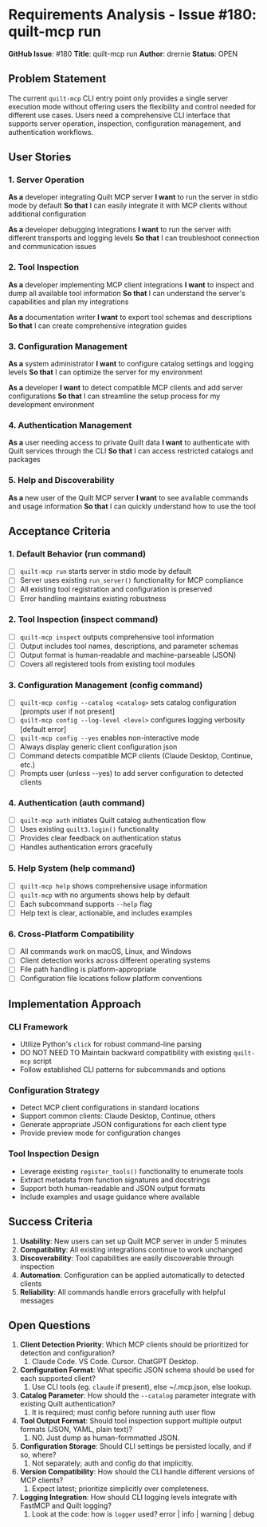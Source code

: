 <!-- markdownlint-disable MD013 MD025 -->
# Requirements Analysis - Issue #180: quilt-mcp run

**GitHub Issue**: #180
**Title**: quilt-mcp run
**Author**: drernie
**Status**: OPEN

## Problem Statement

The current `quilt-mcp` CLI entry point only provides a single server execution mode without offering users the flexibility and control needed for different use cases. Users need a comprehensive CLI interface that supports server operation, inspection, configuration management, and authentication workflows.

## User Stories

### 1. Server Operation

**As a** developer integrating Quilt MCP server
**I want** to run the server in stdio mode by default
**So that** I can easily integrate it with MCP clients without additional configuration

**As a** developer debugging integrations
**I want** to run the server with different transports and logging levels
**So that** I can troubleshoot connection and communication issues

### 2. Tool Inspection

**As a** developer implementing MCP client integrations
**I want** to inspect and dump all available tool information
**So that** I can understand the server's capabilities and plan my integrations

**As a** documentation writer
**I want** to export tool schemas and descriptions
**So that** I can create comprehensive integration guides

### 3. Configuration Management

**As a** system administrator
**I want** to configure catalog settings and logging levels
**So that** I can optimize the server for my environment

**As a** developer
**I want** to detect compatible MCP clients and add server configurations
**So that** I can streamline the setup process for my development environment

### 4. Authentication Management

**As a** user needing access to private Quilt data
**I want** to authenticate with Quilt services through the CLI
**So that** I can access restricted catalogs and packages

### 5. Help and Discoverability

**As a** new user of the Quilt MCP server
**I want** to see available commands and usage information
**So that** I can quickly understand how to use the tool

## Acceptance Criteria

### 1. Default Behavior (run command)

- [ ] `quilt-mcp run` starts server in stdio mode by default
- [ ] Server uses existing `run_server()` functionality for MCP compliance
- [ ] All existing tool registration and configuration is preserved
- [ ] Error handling maintains existing robustness

### 2. Tool Inspection (inspect command)

- [ ] `quilt-mcp inspect` outputs comprehensive tool information
- [ ] Output includes tool names, descriptions, and parameter schemas
- [ ] Output format is human-readable and machine-parseable (JSON)
- [ ] Covers all registered tools from existing tool modules

### 3. Configuration Management (config command)

- [ ] `quilt-mcp config --catalog <catalog>` sets catalog configuration [prompts user if not present]
- [ ] `quilt-mcp config --log-level <level>` configures logging verbosity [default error]
- [ ] `quilt-mcp config --yes` enables non-interactive mode
- [ ] Always display generic client configuration json
- [ ] Command detects compatible MCP clients (Claude Desktop, Continue, etc.)
- [ ] Prompts user (unless --yes) to add server configuration to detected clients

### 4. Authentication (auth command)

- [ ] `quilt-mcp auth` initiates Quilt catalog authentication flow
- [ ] Uses existing `quilt3.login()` functionality
- [ ] Provides clear feedback on authentication status
- [ ] Handles authentication errors gracefully

### 5. Help System (help command)

- [ ] `quilt-mcp help` shows comprehensive usage information
- [ ] `quilt-mcp` with no arguments shows help by default
- [ ] Each subcommand supports `--help` flag
- [ ] Help text is clear, actionable, and includes examples

### 6. Cross-Platform Compatibility

- [ ] All commands work on macOS, Linux, and Windows
- [ ] Client detection works across different operating systems
- [ ] File path handling is platform-appropriate
- [ ] Configuration file locations follow platform conventions

## Implementation Approach

### CLI Framework

- Utilize Python's `click` for robust command-line parsing
- DO NOT NEED TO Maintain backward compatibility with existing `quilt-mcp` script
- Follow established CLI patterns for subcommands and options

### Configuration Strategy

- Detect MCP client configurations in standard locations
- Support common clients: Claude Desktop, Continue, others
- Generate appropriate JSON configurations for each client type
- Provide preview mode for configuration changes

### Tool Inspection Design

- Leverage existing `register_tools()` functionality to enumerate tools
- Extract metadata from function signatures and docstrings
- Support both human-readable and JSON output formats
- Include examples and usage guidance where available

## Success Criteria

1. **Usability**: New users can set up Quilt MCP server in under 5 minutes
2. **Compatibility**: All existing integrations continue to work unchanged
3. **Discoverability**: Tool capabilities are easily discoverable through inspection
4. **Automation**: Configuration can be applied automatically to detected clients
5. **Reliability**: All commands handle errors gracefully with helpful messages

## Open Questions

1. **Client Detection Priority**: Which MCP clients should be prioritized for detection and configuration?
    1. Claude Code. VS Code. Cursor. ChatGPT Desktop.
2. **Configuration Format**: What specific JSON schema should be used for each supported client?
    1. Use CLI tools (eg. `claude` if present), else ~/.mcp.json, else lookup.
3. **Catalog Parameter**: How should the `--catalog` parameter integrate with existing Quilt authentication?
    1. It is required; must config before running auth user flow
4. **Tool Output Format**: Should tool inspection support multiple output formats (JSON, YAML, plain text)?
    1. NO. Just dump as human-formmatted JSON.
5. **Configuration Storage**: Should CLI settings be persisted locally, and if so, where?
    1. Not separately; auth and config do that implicitly.
6. **Version Compatibility**: How should the CLI handle different versions of MCP clients?
    1. Expect latest; prioritize simplicitly over completeness.
7. **Logging Integration**: How should CLI logging levels integrate with FastMCP and Quilt logging?
    1. Look at the code: how is `logger` used? error | info | warning | debug

